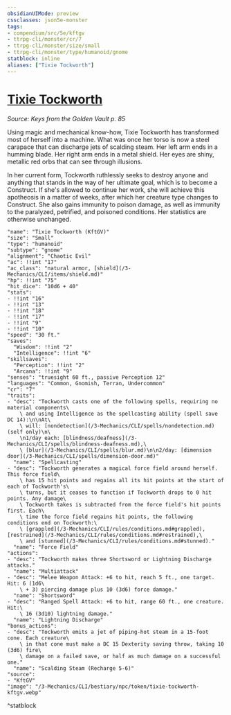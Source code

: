 ```yaml
---
obsidianUIMode: preview
cssclasses: json5e-monster
tags:
- compendium/src/5e/kftgv
- ttrpg-cli/monster/cr/7
- ttrpg-cli/monster/size/small
- ttrpg-cli/monster/type/humanoid/gnome
statblock: inline
aliases: ["Tixie Tockworth"]
---
```

# [Tixie Tockworth](3-Mechanics\CLI\bestiary\npc/tixie-tockworth-kftgv.md)
*Source: Keys from the Golden Vault p. 85*  

Using magic and mechanical know-how, Tixie Tockworth has transformed most of herself into a machine. What was once her torso is now a steel carapace that can discharge jets of scalding steam. Her left arm ends in a humming blade. Her right arm ends in a metal shield. Her eyes are shiny, metallic red orbs that can see through illusions.

In her current form, Tockworth ruthlessly seeks to destroy anyone and anything that stands in the way of her ultimate goal, which is to become a Construct. If she's allowed to continue her work, she will achieve this apotheosis in a matter of weeks, after which her creature type changes to Construct. She also gains immunity to poison damage, as well as immunity to the paralyzed, petrified, and poisoned conditions. Her statistics are otherwise unchanged.

```statblock
"name": "Tixie Tockworth (KftGV)"
"size": "Small"
"type": "humanoid"
"subtype": "gnome"
"alignment": "Chaotic Evil"
"ac": !!int "17"
"ac_class": "natural armor, [shield](/3-Mechanics/CLI/items/shield.md)"
"hp": !!int "75"
"hit_dice": "10d6 + 40"
"stats":
- !!int "16"
- !!int "13"
- !!int "18"
- !!int "17"
- !!int "9"
- !!int "10"
"speed": "30 ft."
"saves":
  "Wisdom": !!int "2"
  "Intelligence": !!int "6"
"skillsaves":
  "Perception": !!int "2"
  "Arcana": !!int "9"
"senses": "truesight 60 ft., passive Perception 12"
"languages": "Common, Gnomish, Terran, Undercommon"
"cr": "7"
"traits":
- "desc": "Tockworth casts one of the following spells, requiring no material components\
    \ and using Intelligence as the spellcasting ability (spell save DC 14):\n\nAt\
    \ will: [nondetection](/3-Mechanics/CLI/spells/nondetection.md) (self only)\n\
    \n1/day each: [blindness/deafness](/3-Mechanics/CLI/spells/blindness-deafness.md),\
    \ [blur](/3-Mechanics/CLI/spells/blur.md)\n\n2/day: [dimension door](/3-Mechanics/CLI/spells/dimension-door.md)"
  "name": "Spellcasting"
- "desc": "Tockworth generates a magical force field around herself. This force field\
    \ has 15 hit points and regains all its hit points at the start of each of Tockworth's\
    \ turns, but it ceases to function if Tockworth drops to 0 hit points. Any damage\
    \ Tockworth takes is subtracted from the force field's hit points first. Each\
    \ time the force field regains hit points, the following conditions end on Tockworth:\
    \ [grappled](/3-Mechanics/CLI/rules/conditions.md#grappled), [restrained](/3-Mechanics/CLI/rules/conditions.md#restrained),\
    \ and [stunned](/3-Mechanics/CLI/rules/conditions.md#stunned)."
  "name": "Force Field"
"actions":
- "desc": "Tockworth makes three Shortsword or Lightning Discharge attacks."
  "name": "Multiattack"
- "desc": "Melee Weapon Attack: +6 to hit, reach 5 ft., one target. Hit: 6 (1d6\
    \ + 3) piercing damage plus 10 (3d6) force damage."
  "name": "Shortsword"
- "desc": "Ranged Spell Attack: +6 to hit, range 60 ft., one creature. Hit:\
    \ 16 (3d10) lightning damage."
  "name": "Lightning Discharge"
"bonus_actions":
- "desc": "Tockworth emits a jet of piping-hot steam in a 15-foot cone. Each creature\
    \ in that cone must make a DC 15 Dexterity saving throw, taking 10 (3d6) fire\
    \ damage on a failed save, or half as much damage on a successful one."
  "name": "Scalding Steam (Recharge 5-6)"
"source":
- "KftGV"
"image": "/3-Mechanics/CLI/bestiary/npc/token/tixie-tockworth-kftgv.webp"
```
^statblock
